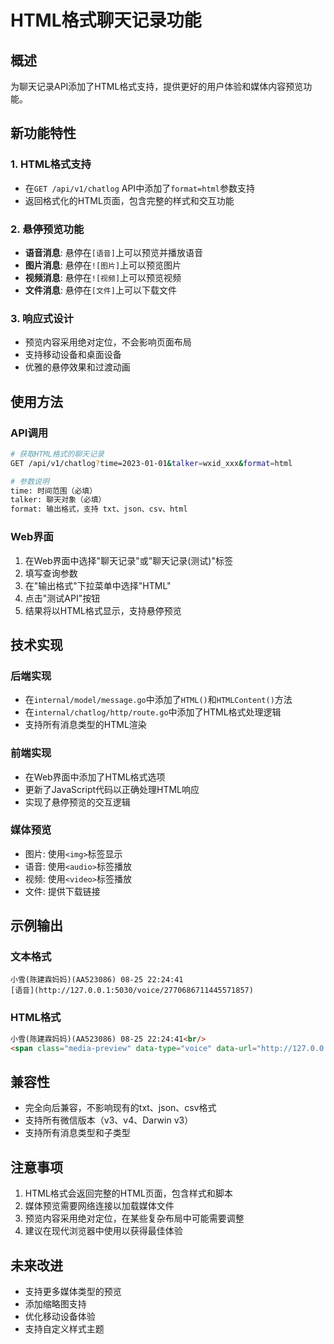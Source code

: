 # HTML格式聊天记录功能

## 概述

为聊天记录API添加了HTML格式支持，提供更好的用户体验和媒体内容预览功能。

## 新功能特性

### 1. HTML格式支持
- 在`GET /api/v1/chatlog` API中添加了`format=html`参数支持
- 返回格式化的HTML页面，包含完整的样式和交互功能

### 2. 悬停预览功能
- **语音消息**: 悬停在`[语音]`上可以预览并播放语音
- **图片消息**: 悬停在`![图片]`上可以预览图片
- **视频消息**: 悬停在`![视频]`上可以预览视频
- **文件消息**: 悬停在`[文件]`上可以下载文件

### 3. 响应式设计
- 预览内容采用绝对定位，不会影响页面布局
- 支持移动设备和桌面设备
- 优雅的悬停效果和过渡动画

## 使用方法

### API调用
```bash
# 获取HTML格式的聊天记录
GET /api/v1/chatlog?time=2023-01-01&talker=wxid_xxx&format=html

# 参数说明
time: 时间范围（必填）
talker: 聊天对象（必填）
format: 输出格式，支持 txt、json、csv、html
```

### Web界面
1. 在Web界面中选择"聊天记录"或"聊天记录(测试)"标签
2. 填写查询参数
3. 在"输出格式"下拉菜单中选择"HTML"
4. 点击"测试API"按钮
5. 结果将以HTML格式显示，支持悬停预览

## 技术实现

### 后端实现
- 在`internal/model/message.go`中添加了`HTML()`和`HTMLContent()`方法
- 在`internal/chatlog/http/route.go`中添加了HTML格式处理逻辑
- 支持所有消息类型的HTML渲染

### 前端实现
- 在Web界面中添加了HTML格式选项
- 更新了JavaScript代码以正确处理HTML响应
- 实现了悬停预览的交互逻辑

### 媒体预览
- 图片: 使用`<img>`标签显示
- 语音: 使用`<audio>`标签播放
- 视频: 使用`<video>`标签播放
- 文件: 提供下载链接

## 示例输出

### 文本格式
```
小雪(陈建霖妈妈)(AA523086) 08-25 22:24:41
[语音](http://127.0.0.1:5030/voice/2770686711445571857)
```

### HTML格式
```html
小雪(陈建霖妈妈)(AA523086) 08-25 22:24:41<br/>
<span class="media-preview" data-type="voice" data-url="http://127.0.0.1:5030/voice/2770686711445571857">[语音]</span><br/>
```

## 兼容性

- 完全向后兼容，不影响现有的txt、json、csv格式
- 支持所有微信版本（v3、v4、Darwin v3）
- 支持所有消息类型和子类型

## 注意事项

1. HTML格式会返回完整的HTML页面，包含样式和脚本
2. 媒体预览需要网络连接以加载媒体文件
3. 预览内容采用绝对定位，在某些复杂布局中可能需要调整
4. 建议在现代浏览器中使用以获得最佳体验

## 未来改进

- 支持更多媒体类型的预览
- 添加缩略图支持
- 优化移动设备体验
- 支持自定义样式主题
